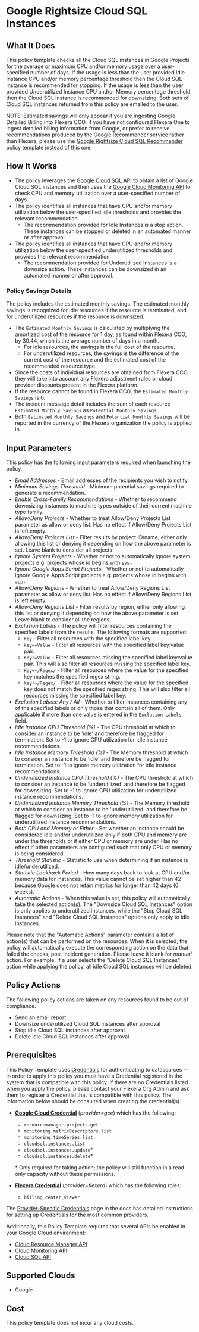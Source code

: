 # Google Rightsize Cloud SQL Instances

## What It Does

This policy template checks all the Cloud SQL instances in Google Projects for the average or maximum CPU and/or memory usage over a user-specified number of days. If the usage is less than the user provided Idle Instance CPU and/or memory percentage threshold then the Cloud SQL instance is recommended for stopping. If the usage is less than the user provided Underutilized Instance CPU and/or Memory percentage threshold, then the Cloud SQL instance is recommended for downsizing. Both sets of Cloud SQL instances returned from this policy are emailed to the user.

NOTE: Estimated savings will only appear if you are ingesting Google Detailed Billing into Flexera CCO. If you have not configured Flexera One to ingest detailed billing information from Google, or prefer to receive recommendations produced by the Google Recommender service rather than Flexera, please use the [Google Rightsize Cloud SQL Recommender](https://github.com/flexera-public/policy_templates/tree/master/cost/google/rightsize_cloudsql_recommendations) policy template instead of this one.

## How It Works

- The policy leverages the [Google Cloud SQL API](https://console.cloud.google.com/flows/enableapi?apiid=sqladmin.googleapis.com) to obtain a list of Google Cloud SQL instances and then uses the [Google Cloud Monitoring API](https://console.cloud.google.com/flows/enableapi?apiid=monitoring.googleapis.com) to check CPU and memory utilization over a user-specified number of days.
- The policy identifies all instances that have CPU and/or memory utilization below the user-specified idle thresholds and provides the relevant recommendation.
  - The recommendation provided for Idle Instances is a stop action. These instances can be stopped or deleted in an automated manner or after approval.
- The policy identifies all instances that have CPU and/or memory utilization below the user-specified underutilized thresholds and provides the relevant recommendation.
  - The recommendation provided for Underutilized Instances is a downsize action. These instances can be downsized in an automated manner or after approval.

### Policy Savings Details

The policy includes the estimated monthly savings. The estimated monthly savings is recognized for idle resources if the resource is terminated, and for underutilized resources if the resource is downsized.

- The `Estimated Monthly Savings` is calculated by multiplying the amortized cost of the resource for 1 day, as found within Flexera CCO, by 30.44, which is the average number of days in a month.
  - For idle resources, the savings is the full cost of the resource.
  - For underutilized resources, the savings is the difference of the current cost of the resource and the estimated cost of the recommended resource type.
- Since the costs of individual resources are obtained from Flexera CCO, they will take into account any Flexera adjustment rules or cloud provider discounts present in the Flexera platform.
- If the resource cannot be found in Flexera CCO, the `Estimated Monthly Savings` is 0.
- The incident message detail includes the sum of each resource `Estimated Monthly Savings` as `Potential Monthly Savings`.
- Both `Estimated Monthly Savings` and `Potential Monthly Savings` will be reported in the currency of the Flexera organization the policy is applied in.

## Input Parameters

This policy has the following input parameters required when launching the policy.

- *Email Addresses* - Email addresses of the recipients you wish to notify.
- *Minimum Savings Threshold* - Minimum potential savings required to generate a recommendation.
- *Enable Cross-Family Recommendations* - Whether to recommend downsizing instances to machine types outside of their current machine type family.
- *Allow/Deny Projects* - Whether to treat Allow/Deny Projects List parameter as allow or deny list. Has no effect if Allow/Deny Projects List is left empty.
- *Allow/Deny Projects List* - Filter results by project ID/name, either only allowing this list or denying it depending on how the above parameter is set. Leave blank to consider all projects
- *Ignore System Projects* - Whether or not to automatically ignore system projects e.g. projects whose id begins with `sys-`
- *Ignore Google Apps Script Projects* - Whether or not to automatically ignore Google Apps Script projects e.g. projects whose id begins with `app-`
- *Allow/Deny Regions* - Whether to treat Allow/Deny Regions List parameter as allow or deny list. Has no effect if Allow/Deny Regions List is left empty.
- *Allow/Deny Regions List* - Filter results by region, either only allowing this list or denying it depending on how the above parameter is set. Leave blank to consider all the regions.
- *Exclusion Labels* - The policy will filter resources containing the specified labels from the results. The following formats are supported:
  - `Key` - Filter all resources with the specified label key.
  - `Key==Value` - Filter all resources with the specified label key:value pair.
  - `Key!=Value` - Filter all resources missing the specified label key:value pair. This will also filter all resources missing the specified label key.
  - `Key=~/Regex/` - Filter all resources where the value for the specified key matches the specified regex string.
  - `Key!~/Regex/` - Filter all resources where the value for the specified key does not match the specified regex string. This will also filter all resources missing the specified label key.
- *Exclusion Labels: Any / All* - Whether to filter instances containing any of the specified labels or only those that contain all of them. Only applicable if more than one value is entered in the `Exclusion Labels` field.
- *Idle Instance CPU Threshold (%)* - The CPU threshold at which to consider an instance to be 'idle' and therefore be flagged for termination. Set to -1 to ignore CPU utilization for idle instance recommendations.
- *Idle Instance Memory Threshold (%)* - The Memory threshold at which to consider an instance to be 'idle' and therefore be flagged for termination. Set to -1 to ignore memory utilization for idle instance recommendations.
- *Underutilized Instance CPU Threshold (%)* - The CPU threshold at which to consider an instance to be 'underutilized' and therefore be flagged for downsizing. Set to -1 to ignore CPU utilization for underutilized instance recommendations.
- *Underutilized Instance Memory Threshold (%)* - The Memory threshold at which to consider an instance to be 'underutilized' and therefore be flagged for downsizing. Set to -1 to ignore memory utilization for underutilized instance recommendations.
- *Both CPU and Memory or Either* - Set whether an instance should be considered idle and/or underutilized only if both CPU and memory are under the thresholds or if either CPU or memory are under. Has no effect if other parameters are configured such that only CPU or memory is being considered.
- *Threshold Statistic* - Statistic to use when determining if an instance is idle/underutilized.
- *Statistic Lookback Period* - How many days back to look at CPU and/or memory data for instances. This value cannot be set higher than 42 because Google does not retain metrics for longer than 42 days (6 weeks).
- *Automatic Actions* - When this value is set, this policy will automatically take the selected action(s). The "Downsize Cloud SQL Instances" option is only applies to underutilized instances, while the "Stop Cloud SQL Instances" and "Delete Cloud SQL Instances" options only apply to idle instances.

Please note that the "Automatic Actions" parameter contains a list of action(s) that can be performed on the resources. When it is selected, the policy will automatically execute the corresponding action on the data that failed the checks, post incident generation. Please leave it blank for *manual* action. For example, if a user selects the "Delete Cloud SQL Instances" action while applying the policy, all idle Cloud SQL instances will be deleted.

## Policy Actions

The following policy actions are taken on any resources found to be out of compliance.

- Send an email report
- Downsize underutilized Cloud SQL instances after approval
- Stop idle Cloud SQL instances after approval
- Delete idle Cloud SQL instances after approval

## Prerequisites

This Policy Template uses [Credentials](https://docs.flexera.com/flexera/EN/Automation/ManagingCredentialsExternal.htm) for authenticating to datasources -- in order to apply this policy you must have a Credential registered in the system that is compatible with this policy. If there are no Credentials listed when you apply the policy, please contact your Flexera Org Admin and ask them to register a Credential that is compatible with this policy. The information below should be consulted when creating the credential(s).

- [**Google Cloud Credential**](https://docs.flexera.com/flexera/EN/Automation/ProviderCredentials.htm#automationadmin_4083446696_1121577) (*provider=gce*) which has the following:
  - `resourcemanager.projects.get`
  - `monitoring.metricDescriptors.list`
  - `monitoring.timeSeries.list`
  - `cloudsql.instances.list`
  - `cloudsql.instances.update`*
  - `cloudsql.instances.delete`*

  \* Only required for taking action; the policy will still function in a read-only capacity without these permissions.

- [**Flexera Credential**](https://docs.flexera.com/flexera/EN/Automation/ProviderCredentials.htm) (*provider=flexera*) which has the following roles:
  - `billing_center_viewer`

The [Provider-Specific Credentials](https://docs.flexera.com/flexera/EN/Automation/ProviderCredentials.htm) page in the docs has detailed instructions for setting up Credentials for the most common providers.

Additionally, this Policy Template requires that several APIs be enabled in your Google Cloud environment:

- [Cloud Resource Manager API](https://console.cloud.google.com/flows/enableapi?apiid=cloudresourcemanager.googleapis.com)
- [Cloud Monitoring API](https://console.cloud.google.com/flows/enableapi?apiid=monitoring.googleapis.com)
- [Cloud SQL API](https://console.cloud.google.com/flows/enableapi?apiid=sqladmin.googleapis.com)

## Supported Clouds

- Google

## Cost

This policy template does not incur any cloud costs.
